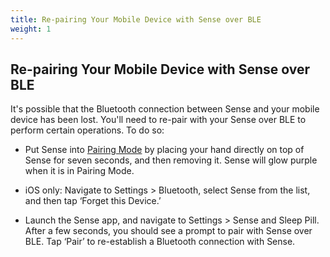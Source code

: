```yaml
---
title: Re-pairing Your Mobile Device with Sense over BLE
weight: 1
---
```


## Re-pairing Your Mobile Device with Sense over BLE


It's possible that the Bluetooth connection between Sense and your mobile device has been lost. You'll need to re-pair with your Sense over BLE to perform certain operations. To do so: 

- Put Sense into [Pairing Mode](http://guide.hello.is/troubleshoot/pairing-mode/) by placing your hand directly on top of Sense for seven seconds, and then removing it. Sense will glow purple when it is in Pairing Mode.

- iOS only: Navigate to Settings > Bluetooth, select Sense from the list, and then tap ‘Forget this Device.’

- Launch the Sense app, and navigate to Settings > Sense and Sleep Pill. After a few seconds, you should see a prompt to pair with Sense over BLE. Tap ‘Pair’ to re-establish a Bluetooth connection with Sense.